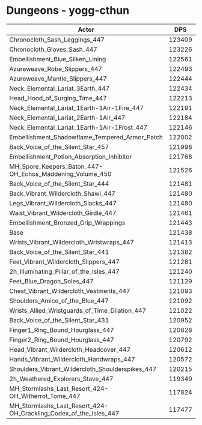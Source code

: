 # Dungeons - yogg-cthun
| Actor | DPS | Increase |
|---|:---:|:---:|
|Chronocloth_Sash_Leggings_447|123409|1.62%|
|Chronocloth_Gloves_Sash_447|123226|1.47%|
|Embellishment_Blue_Silken_Lining|122561|0.93%|
|Azureweave_Robe_Slippers_447|122493|0.87%|
|Azureweave_Mantle_Slippers_447|122444|0.83%|
|Neck_Elemental_Lariat_3Earth_447|122434|0.82%|
|Head_Hood_of_Surging_Time_447|122213|0.64%|
|Neck_Elemental_Lariat_1Earth-1Air-1Fire_447|122191|0.62%|
|Neck_Elemental_Lariat_2Earth-1Air_447|122184|0.61%|
|Neck_Elemental_Lariat_1Earth-1Air-1Frost_447|122146|0.58%|
|Embellishment_Shadowflame_Tempered_Armor_Patch|122002|0.46%|
|Back_Voice_of_the_Silent_Star_457|121998|0.46%|
|Embellishment_Potion_Absorption_Inhibitor|121768|0.27%|
|MH_Spore_Keepers_Baton_447-OH_Echos_Maddening_Volume_450|121526|0.07%|
|Back_Voice_of_the_Silent_Star_444|121481|0.04%|
|Back_Vibrant_Wildercloth_Shawl_447|121480|0.03%|
|Legs_Vibrant_Wildercloth_Slacks_447|121480|0.03%|
|Waist_Vibrant_Wildercloth_Girdle_447|121461|0.02%|
|Embellishment_Bronzed_Grip_Wrappings|121443|0.00%|
|Base|121438|0.00%|
|Wrists_Vibrant_Wildercloth_Wristwraps_447|121413|-0.02%|
|Back_Voice_of_the_Silent_Star_441|121382|-0.05%|
|Feet_Vibrant_Wildercloth_Slippers_447|121281|-0.13%|
|2h_Illuminating_Pillar_of_the_Isles_447|121240|-0.16%|
|Feet_Blue_Dragon_Soles_447|121129|-0.25%|
|Chest_Vibrant_Wildercloth_Vestments_447|121093|-0.28%|
|Shoulders_Amice_of_the_Blue_447|121092|-0.28%|
|Wrists_Allied_Wristguards_of_Time_Dilation_447|121022|-0.34%|
|Back_Voice_of_the_Silent_Star_431|120952|-0.40%|
|Finger1_Ring_Bound_Hourglass_447|120828|-0.50%|
|Finger2_Ring_Bound_Hourglass_447|120792|-0.53%|
|Head_Vibrant_Wildercloth_Headcover_447|120612|-0.68%|
|Hands_Vibrant_Wildercloth_Handwraps_447|120572|-0.71%|
|Shoulders_Vibrant_Wildercloth_Shoulderspikes_447|120215|-1.01%|
|2h_Weathered_Explorers_Stave_447|119349|-1.72%|
|MH_Stormlashs_Last_Resort_424-OH_Witherrot_Tome_447|117824|-2.98%|
|MH_Stormlashs_Last_Resort_424-OH_Crackling_Codex_of_the_Isles_447|117477|-3.26%|
